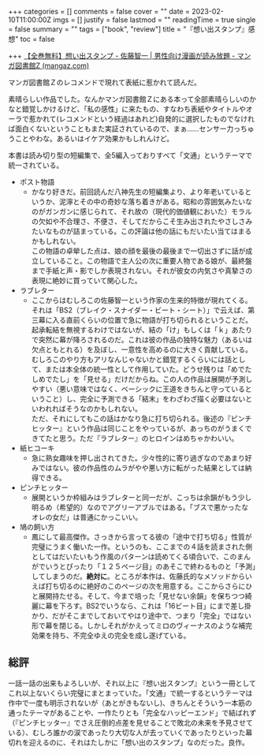 +++
categories = []
comments = false
cover = ""
date = 2023-02-10T11:00:00Z
imgs = []
justify = false
lastmod = ""
readingTime = true
single = false
summary = ""
tags = ["book", "review"]
title = "『想い出スタンプ』感想"
toc = false

+++
[【全巻無料】想い出スタンプ - 佐藤智一 | 男性向け漫画が読み放題 - マンガ図書館Z (mangaz.com)](https://www.mangaz.com/book/detail/203241)

マンガ図書館Ｚのレコメンドで現れて表紙に惹かれて読んだ。

素晴らしい作品でした。なんかマンガ図書館Ｚにある本って全部素晴らしいのかなと錯覚しかけるけど、「私の感性」に来たもの、すなわち表紙やタイトルやオーラで惹かれて(レコメンドという経過はあれど)自発的に選択したものでなければ面白くないということもまた実証されているので、まぁ……センサー力っちゅうことやわな。あるいはイケア効果かもしれんけど。

本書は読み切り型の短編集で、全5編入っておりすべて「文通」というテーマで統一されている。

* ポスト物語
  * かなり好きだ。前回読んだ八神先生の短編集より、より年老いているというか、泥濘とその中の奇妙な落ち着きがある。昭和の雰囲気みたいなのがガンガンに感じられて、それ故の（現代的価値観においた）モラルの欠如や不合理さ、不便さ、そしてだからこそ生み出されたやさしさみたいなものが詰まっている。この評論は他の話にもだいたい当てはまるかもしれない。  
    この物語の卓犖した点は、娘の顔を最後の最後まで一切出さずに話が成立していること。この物語で主人公の次に重要人物である娘が、最終盤まで手紙と声・影でしか表現されない。それが彼女の内気さや真摯さの表現に絶妙に買っていて関心した。
* ラブレター
  * ここからはむしろこの佐藤智一という作家の生来的特徴が現れてくる。それは「BS2（ブレイク・スナイダー・ビート・シート）」で云えば、第三幕に入る直前くらいの位置で急に物語が打ち切られるということだ。起承転結を無視するわけではないが、結の「け」もしくは「ｋ」あたりで突然に幕が降ろされるのだ。これは彼の作品の独特な魅力（あるいは欠点ともとれる）を及ぼし、一意性を高めるのに大きく貢献している。むしろこのやり方もアリなんじゃないかと錯覚するくらいには話として、または本全体の統一性として作用していた。どうせ残りは「めでたしめでたし」を「見せる」だけだからね。この人の作品は展開が予測しやすい（悪い意味ではなく、ベーシックに王道をきちんと守っているということ）し、完全に予測できる「結末」をわざわざ描く必要はないといわれればそうなのかもしれない。  
    ただ、それにしてもこの話はかなり急に打ち切られる。後述の『ピンチヒッター』という作品は同じことをやっているが、あっちのがうまくできてたと思う。ただ『ラブレター』のヒロインはめちゃかわいい。
* 紙ヒコーキ
  * 急に熟女趣味を押し出されてきた。少々性的に寄り過ぎなのであまり好みではない。彼の作品性のムラがやや悪い方に転がった結果としては納得できる。
* ピンチヒッター
  * 展開というか枠組みはラブレターと同一だが、こっちは余韻がもう少し明るめ（希望的）なのでアグリーアブルではある。「ブスで悪かったな　オレの女だ」は普通にかっこいい。
* 鳩の飼い方
  * 鳳にして最高傑作。さっきから言ってる彼の「途中で打ち切る」性質が完璧にうまく働いた一作。というのも、ここまでの４話を読まされた側としてはだいたいもう作風のパターンは読めてくる頃合いで、このまんがでいうとぴったり「１２５ページ目」のあそこで終わるものと「予測」してしまうのだ。**絶対に**。ところが本作は、佐藤氏的なメソッドからいえば打ち切るのに絶好のこのページの次を用意する。ここからさらにひと展開持たせる。そして、今まで培った「見せない余韻」を保ちつつ綺麗に幕を下ろす。BS2でいうなら、これは「16ビート目」にまで差し掛かり、だがそこまでしておいてやはり途中で、つまり「完全」ではない形で幕を閉じる。しかしそれがかえってミロのヴィーナスのような補完効果を持ち、不完全ゆえの完全を成し遂げている。

## 総評

一話一話の出来もよろしいが、それ以上に『想い出スタンプ』という一冊としてこれ以上ないくらい完璧にまとまっていた。「文通」で統一するというテーマは作中で一度も明示されないが（あとがきもないし)、きちんとそういう一本筋の通ったテーマがあることや、一作たりとも「完全なハッピーエンド」で結ばれず（『ピンチヒッター』でさえ圧倒的点差を見せることで敗北の未来を予見させている）、むしろ誰かの涙であったり大切な人が去っていくであったりといった幕切れを迎えるのに、それはたしかに「想い出のスタンプ」なのだった。良作。